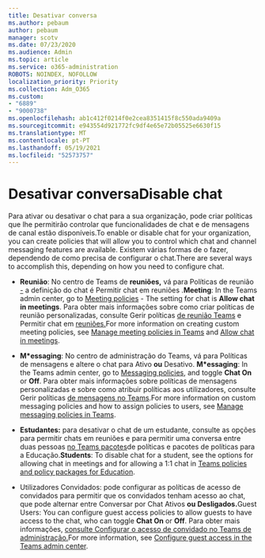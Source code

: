 ```yaml
---
title: Desativar conversa
ms.author: pebaum
author: pebaum
manager: scotv
ms.date: 07/23/2020
ms.audience: Admin
ms.topic: article
ms.service: o365-administration
ROBOTS: NOINDEX, NOFOLLOW
localization_priority: Priority
ms.collection: Adm_O365
ms.custom:
- "6889"
- "9000738"
ms.openlocfilehash: ab1c412f0214f0e2cea8351415f8c550ada9409a
ms.sourcegitcommit: e943554d921772fc9df4e65e72b05525e6630f15
ms.translationtype: MT
ms.contentlocale: pt-PT
ms.lasthandoff: 05/19/2021
ms.locfileid: "52573757"
---
```

# <a name="disable-chat"></a><span data-ttu-id="9ed83-102">Desativar conversa</span><span class="sxs-lookup"><span data-stu-id="9ed83-102">Disable chat</span></span>

<span data-ttu-id="9ed83-103">Para ativar ou desativar o chat para a sua organização, pode criar políticas que lhe permitirão controlar que funcionalidades de chat e de mensagens de canal estão disponíveis.</span><span class="sxs-lookup"><span data-stu-id="9ed83-103">To enable or disable chat for your organization, you can create policies that will allow you to control which chat and channel messaging features are available.</span></span> <span data-ttu-id="9ed83-104">Existem várias formas de o fazer, dependendo de como precisa de configurar o chat.</span><span class="sxs-lookup"><span data-stu-id="9ed83-104">There are several ways to accomplish this, depending on how you need to configure chat.</span></span>

- <span data-ttu-id="9ed83-105">**Reunião**: No centro de Teams de **reuniões,** vá para Políticas de reunião [-](https://admin.teams.microsoft.com/) a definição do chat é Permitir chat em reuniões .</span><span class="sxs-lookup"><span data-stu-id="9ed83-105">**Meeting**: In the Teams admin center, go to [Meeting policies](https://admin.teams.microsoft.com/) - The setting for chat is **Allow chat in meetings**.</span></span> <span data-ttu-id="9ed83-106">Para obter mais informações sobre como criar políticas de reunião personalizadas, consulte Gerir políticas [de reunião Teams](/microsoftteams/meeting-policies-in-teams) e Permitir chat em [reuniões.](/microsoftteams/meeting-policies-in-teams#allow-chat-in-meetings)</span><span class="sxs-lookup"><span data-stu-id="9ed83-106">For more information on creating custom meeting policies, see [Manage meeting policies in Teams](/microsoftteams/meeting-policies-in-teams) and [Allow chat in meetings](/microsoftteams/meeting-policies-in-teams#allow-chat-in-meetings).</span></span>

- <span data-ttu-id="9ed83-107">**M\*essaging**: No centro de administração do Teams, vá para Políticas de mensagens e altere o chat para Ativo **ou** [](https://admin.teams.microsoft.com/)Desativo. </span><span class="sxs-lookup"><span data-stu-id="9ed83-107">**M\*essaging**: In the Teams admin center, go to [Messaging policies](https://admin.teams.microsoft.com/), and toggle **Chat On** or **Off**.</span></span> <span data-ttu-id="9ed83-108">Para obter mais informações sobre políticas de mensagens personalizadas e sobre como atribuir políticas aos utilizadores, consulte Gerir políticas [de mensagens no Teams](/microsoftteams/messaging-policies-in-teams).</span><span class="sxs-lookup"><span data-stu-id="9ed83-108">For more information on custom messaging policies and how to assign policies to users, see [Manage messaging policies in Teams](/microsoftteams/messaging-policies-in-teams).</span></span>

- <span data-ttu-id="9ed83-109">**Estudantes:** para desativar o chat de um estudante, consulte as opções para permitir chats em reuniões e para permitir uma conversa entre duas pessoas [no Teams pacotes](/microsoftteams/policy-packages-edu)de políticas e pacotes de políticas para a Educação.</span><span class="sxs-lookup"><span data-stu-id="9ed83-109">**Students**: To disable chat for a student, see the options for allowing chat in meetings and for allowing a 1:1 chat in [Teams policies and policy packages for Education](/microsoftteams/policy-packages-edu).</span></span>

- <span data-ttu-id="9ed83-110">Utilizadores Convidados: pode configurar as políticas de acesso de convidados para permitir que os convidados tenham acesso ao chat, que pode alternar entre Conversar por Chat Ativos **ou** **Desligados.**</span><span class="sxs-lookup"><span data-stu-id="9ed83-110">Guest Users: You can configure guest access policies to allow guests to have access to the chat, who can toggle **Chat On** or **Off**.</span></span> <span data-ttu-id="9ed83-111">Para obter mais informações, [consulte Configurar o acesso de convidado no Teams de administração.](/microsoftteams/set-up-guests#configure-guest-access-in-the-teams-admin-center)</span><span class="sxs-lookup"><span data-stu-id="9ed83-111">For more information, see [Configure guest access in the Teams admin center](/microsoftteams/set-up-guests#configure-guest-access-in-the-teams-admin-center).</span></span>




